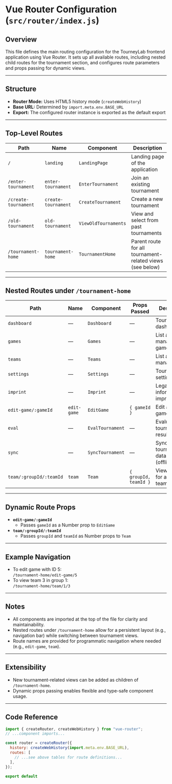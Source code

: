 # Vue Router Configuration (`src/router/index.js`)

## Overview

This file defines the main routing configuration for the TourneyLab frontend application using Vue Router. It sets up all available routes, including nested child routes for the tournament section, and configures route parameters and props passing for dynamic views.

---

## Structure

- **Router Mode:** Uses HTML5 history mode (`createWebHistory`)
- **Base URL:** Determined by `import.meta.env.BASE_URL`
- **Export:** The configured router instance is exported as the default export

---

## Top-Level Routes

| Path                  | Name                | Component                | Description                                 |
|-----------------------|---------------------|--------------------------|---------------------------------------------|
| `/`                   | `landing`           | `LandingPage`            | Landing page of the application             |
| `/enter-tournament`   | `enter-tournament`  | `EnterTournament`        | Join an existing tournament                 |
| `/create-tournament`  | `create-tournament` | `CreateTournament`       | Create a new tournament                     |
| `/old-tournament`     | `old-tournament`    | `ViewOldTournaments`     | View and select from past tournaments       |
| `/tournament-home`    | `tournament-home`   | `TournamentHome`         | Parent route for all tournament-related views (see below) |

---

## Nested Routes under `/tournament-home`

| Path                       | Name         | Component         | Props Passed         | Description                                 |
|----------------------------|--------------|-------------------|----------------------|---------------------------------------------|
| `dashboard`                | —            | `Dashboard`       | —                    | Tournament dashboard                        |
| `games`                    | —            | `Games`           | —                    | List and manage games                       |
| `teams`                    | —            | `Teams`           | —                    | List and manage teams                       |
| `settings`                 | —            | `Settings`        | —                    | Tournament settings                         |
| `imprint`                  | —            | `Imprint`         | —                    | Legal information / imprint                  |
| `edit-game/:gameId`        | `edit-game`  | `EditGame`        | `{ gameId }`         | Edit a specific game by ID                  |
| `eval`                     | —            | `EvalTournament`  | —                    | Evaluate tournament results                 |
| `sync`                     | —            | `SyncTournament`  | —                    | Synchronize tournament data (offline/online)|
| `team/:groupId/:teamId`    | `team`       | `Team`            | `{ groupId, teamId }` | View details for a specific team            |

---

## Dynamic Route Props

- **`edit-game/:gameId`**  
  - Passes `gameId` as a Number prop to `EditGame`
- **`team/:groupId/:teamId`**  
  - Passes `groupId` and `teamId` as Number props to `Team`

---

## Example Navigation

- To edit game with ID 5:  
  `/tournament-home/edit-game/5`
- To view team 3 in group 1:  
  `/tournament-home/team/1/3`

---

## Notes

- All components are imported at the top of the file for clarity and maintainability.
- Nested routes under `/tournament-home` allow for a persistent layout (e.g., navigation bar) while switching between tournament views.
- Route names are provided for programmatic navigation where needed (e.g., `edit-game`, `team`).

---

## Extensibility

- New tournament-related views can be added as children of `/tournament-home`.
- Dynamic props passing enables flexible and type-safe component usage.

---

## Code Reference

```js
import { createRouter, createWebHistory } from "vue-router";
// ...component imports...

const router = createRouter({
  history: createWebHistory(import.meta.env.BASE_URL),
  routes: [
    // ...see above tables for route definitions...
  ],
});

export default
